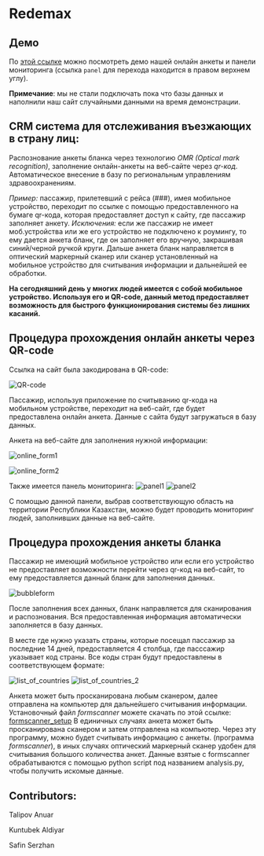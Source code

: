 # Redemax

## Демо
По [этой ссылке](https://anuartb.github.io/crm-alem-hackathon/) можно посмотреть демо нашей онлайн анкеты и панели мониторинга (ссылка `panel` для перехода находится в правом верхнем углу).  

**Примечание**: мы не стали подключать пока что базы данных и наполнили наш сайт случайными данными на время демонстрации.

## CRM система для отслеживания въезжающих в страну лиц:
Распознование анкеты бланка через технологию *OMR (Optical mark recognition)*, заполнение онлайн-анкеты на веб-сайте через *qr-код*. 
Автоматическое внесение в базу по региональным управлениям здравоохранениям.

*Пример:* пассажир, прилетевший с рейса (###), имея мобильное устройство, переходит по ссылке с помощью предоставленного на бумаге qr-кода, которая предоставляет доступ к сайту, где пассажир заполняет анкету. 
*Исключения:* если же пассажир не имеет моб.устройства или же его устройство не подключено к роумингу, то ему дается анкета бланк, где он заполняет его вручную, закрашивая синий/черной ручкой круги. Дальше анкета бланк направляется в оптический маркерный сканер или сканер установленный на мобильное устройство для считывания информации и дальнейшей ее обработки.

**На сегодняшний день у многих людей имеется с собой мобильное устройство. Используя его и QR-code, данный метод предоставляет возможность для быстрого функционирования системы без лишних касаний.**

## Процедура прохождения онлайн анкеты через QR-code

Ссылка на сайт была закодирована в QR-code:

![QR-code](https://github.com/AnuarTB/crm-alem-hackathon/blob/master/qr-code.png)

Пассажир, используя приложение по считыванию qr-кода на мобильном устройстве, переходит на веб-сайт, где будет предоставлена онлайн анкета. Данные с сайта будут загружаться в базу данных.

Анкета на веб-сайте для заполнения нужной информации:

![online_form1](https://github.com/AnuarTB/crm-alem-hackathon/blob/master/online_form1.png)

![online_form2](https://github.com/AnuarTB/crm-alem-hackathon/blob/master/online_form2.png)

Также имеется панель мониторинга:
![panel1](https://github.com/AnuarTB/crm-alem-hackathon/blob/master/panel1.png)
![panel2](https://github.com/AnuarTB/crm-alem-hackathon/blob/master/panel2.png)

С помощью данной панели, выбрав соответствующую область на территории Республики Казахстан, можно будет проводить мониторинг людей, заполнивших данные на веб-сайте.

## Процедура прохождения анкеты бланка
Пассажир не имеющий мобильное устройство или если его устройство не предоставляет возможности перейти через qr-код на веб-сайт, то ему предоставляется данный бланк для заполнения данных. 

![bubbleform](https://github.com/AnuarTB/crm-alem-hackathon/blob/master/new_blank.jpg)

После заполнения всех данных, бланк направляется для сканирования и распознования. Вся предоставленная информация автоматически заполняется в базу данных.

В месте где нужно указать страны, которые посещал пассажир за последние  14 дней, предоставляется 4 столбца, где пасссажир указывает код страны. Все коды стран будут предоставлены в соответствующем формате:

![list_of_countries](https://github.com/AnuarTB/crm-alem-hackathon/blob/master/list_of_countries.png)
![list_of_countries_2](https://github.com/AnuarTB/crm-alem-hackathon/blob/master/list_of_countries_2.png)

Анкета может быть просканирована любым сканером, далее отправлена на компьютер для дальнейшего считывания информации.
Установочный файл *formscanner* можете скачать по этой ссылке: [formscanner_setup](https://github.com/AnuarTB/crm-alem-hackathon/blob/master/formscanner-1.1.3-setup.exe)
В единичных случаях анкета может быть просканирована сканером и затем отправлена на компьютер. Через эту программу, можно будет считывать информацию с анкеты. (программа *formscanner*), в иных случаях оптический маркерный сканер удобен для считывания большого количества анкет. Данные взятые с formscanner обрабатываются с помощью python script под названием analysis.py, чтобы получить искомые данные.


## Contributors:

Talipov Anuar

Kuntubek Aldiyar

Safin Serzhan
